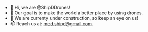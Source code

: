 - 👋 Hi, we are @ShipDDrones!
- 👀 Our goal is to make the world a better place by using drones.
- 🌱 We are currenty under construction, so keep an eye on us!
- 📫 Reach us at: med.shipd@gmail.com.

<!---
ShipDDrones/ShipDDrones is a ✨ special ✨ repository because its `README.md` (this file) appears on your GitHub profile.
You can click the Preview link to take a look at your changes.
--->
